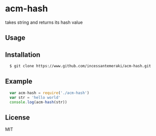 # acm-hash

takes string and returns its hash value

## Usage

## Installation

```sh
  $ git clone https://www.github.com/incessantemeraki/acm-hash.git
```

## Example

```js
  var acm-hash = require('./acm-hash')
  var str = 'hello world'
  console.log(acm-hash(str))
```

## License

MIT
